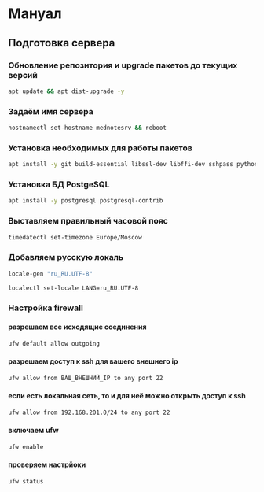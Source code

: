 # Мануал
## Подготовка сервера
### Обновление репозитория и upgrade пакетов до текущих версий
```sh
apt update && apt dist-upgrade -y
```

### Задаём имя сервера
```sh
hostnamectl set-hostname mednotesrv && reboot
```

### Установка необходимых для работы пакетов
```sh
apt install -y git build-essential libssl-dev libffi-dev sshpass python3-virtualenv python3-dev dos2unix screen libpq-dev
```

### Установка БД PostgeSQL
```sh
apt install -y postgresql postgresql-contrib
```

### Выставляем правильный часовой пояс
```sh
timedatectl set-timezone Europe/Moscow
```

### Добавляем русскую локаль
```sh
locale-gen "ru_RU.UTF-8"
```
```sh
localectl set-locale LANG=ru_RU.UTF-8
```

### Настройка firewall
#### разрешаем все исходящие соединения
```sh
ufw default allow outgoing
```
#### разрешаем доступ к ssh для вашего внешнего ip
```sh
ufw allow from ВАШ_ВНЕШНИЙ_IP to any port 22
```
#### если есть локальная сеть, то и для неё можно открыть доступ к ssh
```sh
ufw allow from 192.168.201.0/24 to any port 22
```
#### включаем ufw
```sh
ufw enable
```
#### проверяем настрйоки
```sh
ufw status
```


```sh
```

